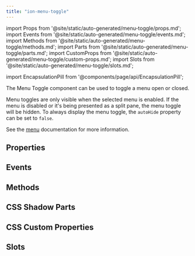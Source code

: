 ```yaml
---
title: "ion-menu-toggle"
---
```

import Props from '@site/static/auto-generated/menu-toggle/props.md';
import Events from '@site/static/auto-generated/menu-toggle/events.md';
import Methods from '@site/static/auto-generated/menu-toggle/methods.md';
import Parts from '@site/static/auto-generated/menu-toggle/parts.md';
import CustomProps from '@site/static/auto-generated/menu-toggle/custom-props.md';
import Slots from '@site/static/auto-generated/menu-toggle/slots.md';

<head>
  <title>ion-menu-toggle: MenuToggle Component to Open/Close Active Menus</title>
  <meta name="description" content="The MenuToggle component can be used to toggle a menu open or closed—by default, it's only visible when the selected menu is active. Read more about usage." />
</head>

import EncapsulationPill from '@components/page/api/EncapsulationPill';

<EncapsulationPill type="shadow" />


The Menu Toggle component can be used to toggle a menu open or closed.

Menu toggles are only visible when the selected menu is enabled. If the menu is disabled or it's being presented as a split pane, the menu toggle will be hidden. To always display the menu toggle, the `autoHide` property can be set to `false`.

See the [menu](./menu#menu-toggle) documentation for more information.


## Properties
<Props />

## Events
<Events />

## Methods
<Methods />

## CSS Shadow Parts
<Parts />

## CSS Custom Properties
<CustomProps />

## Slots
<Slots />

